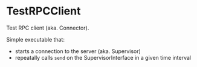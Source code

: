 # TestRPCClient

Test RPC client (aka. Connector).

Simple executable that:

- starts a connection to the server (aka. Supervisor)
- repeatally calls `send` on the SupervisorInterface in a given time interval
